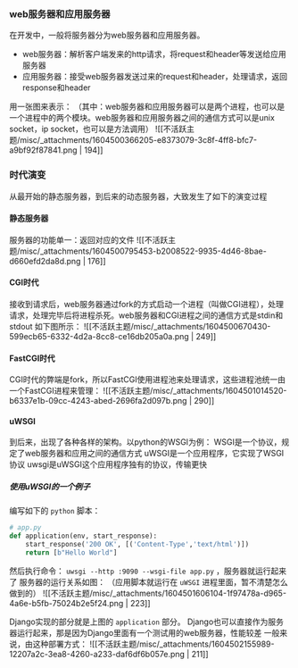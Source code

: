 

### web服务器和应用服务器
在开发中，一般将服务器分为web服务器和应用服务器。

- web服务器：解析客户端发来的http请求，将request和header等发送给应用服务器
- 应用服务器：接受web服务器发送过来的request和header，处理请求，返回response和header

用一张图来表示：
（其中：web服务器和应用服务器可以是两个进程，也可以是一个进程中的两个模块。web服务器和应用服务器之间的通信方式可以是unix socket，ip socket，也可以是方法调用）
![[不活跃主题/misc/_attachments/1604500366205-e8373079-3c8f-4ff8-bfc7-a9bf92f87841.png | 194]]


### 时代演变
从最开始的静态服务器，到后来的动态服务器，大致发生了如下的演变过程


#### 静态服务器
服务器的功能单一：返回对应的文件
![[不活跃主题/misc/_attachments/1604500795453-b2008522-9935-4d46-8bae-d660efd2da8d.png | 176]]


#### CGI时代
接收到请求后，web服务器通过fork的方式启动一个进程（叫做CGI进程），处理请求，处理完毕后将进程杀死。web服务器和CGI进程之间的通信方式是stdin和stdout
如下图所示：
![[不活跃主题/misc/_attachments/1604500670430-599ecb65-6332-4d2a-8cc8-ce16db205a0a.png | 249]]


#### FastCGI时代
CGI时代的弊端是fork，所以FastCGI使用进程池来处理请求，这些进程池统一由一个FastCGI进程来管理：
![[不活跃主题/misc/_attachments/1604501014520-b6337e1b-09cc-4243-abed-2696fa2d097b.png | 290]]


#### uWSGI
到后来，出现了各种各样的架构。以python的WSGI为例：
WSGI是一个协议，规定了web服务器和应用之间的通信方式
uWSGI是一个应用程序，它实现了WSGI协议
uwsgi是uWSGI这个应用程序独有的协议，传输更快


##### 使用uWSGI的一个例子
编写如下的 `python` 脚本：
```python
# app.py
def application(env, start_response):
    start_response('200 OK', [('Content-Type','text/html')])
    return [b"Hello World"]
```
然后执行命令： `uwsgi --http :9090 --wsgi-file app.py` ，服务器就运行起来了
服务器的运行关系如图：
（应用脚本就运行在 `uWSGI` 进程里面，暂不清楚怎么做到的）
![[不活跃主题/misc/_attachments/1604501606104-1f97478a-d965-4a6e-b5fb-75024b2e5f24.png | 223]]

Django实现的部分就是上图的 `application` 部分。
Django也可以直接作为服务器运行起来，那是因为Django里面有一个测试用的web服务器，性能较差
一般来说，由这种部署方式：
![[不活跃主题/misc/_attachments/1604502155989-12207a2c-3ea8-4260-a233-daf6df6b057e.png | 211]]
